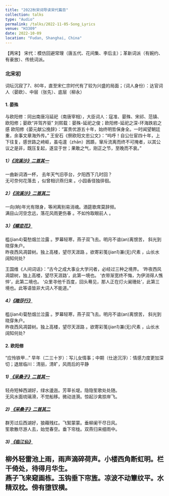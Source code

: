 ```yaml
---
title: "2022秋宋词导读宋代篇目"
collection: talks
type: "Audio"
permalink: /talks/2022-11-05-Song_Lyrics
venue: "H3309"
date: 2022-10-09
location: "Fudan, Shanghai, China"
---
```


【两宋】
宋代：模仿回避常理（唐五代、花间集、李后主）；革新词派（有婉约、有豪放）、传统词派。

### 北宋初
词坛沉寂了7、80年，直至宋仁宗时代有了较为兴盛的局面；（词人身份）：达官词人（晏欧）、中层（张先）、底层（柳永）

#### 1. 晏殊
与欧阳修：同出南唐冯延祀（南唐宰相），大臣词人：寇准、晏殊、宋祁、范镇、欧阳修；晏欧“并驾齐驱”
刘熙载：晏殊-延祀之俊；欧阳修-延祀之深-环海跌宕之感
欧阳修《晏元献公挽辞》：“富贵优游五十年，始终明哲保身全。一时闻望朝廷重，余事文章海外传。”
王安石《祭欧阳文忠公文》：“呜呼！自公仕宦四十年，上下往复，感世路之﨑岖，虽屯邅（zhān）困踬，窜斥流离而终不可掩者，以其公议之是非，既压复起，遂显于世；果敢之气，刚正之节，至晚而不衰。”

##### 1）[《浣溪沙》二首其一](https://leeedwina430.github.io/files/晏殊-浣溪沙二首-其一.mp3)
一曲新词酒一杯， 去年天气旧亭台，夕阳西下几时回？  
无可奈何花落去 ，似曾相识燕归来 。小园香径独徘徊。

##### 2）[《浣溪沙》二首其二](https://leeedwina430.github.io/files/晏殊-浣溪沙二首-其二.mp3)
一向(晌)年光有限身，等闲离别易消魂。酒筵歌席莫辞频。  
满目山河空念远，落花风雨更伤春 。不如怜取眼前人 。

##### 3）[《蝶恋花》](https://leeedwina430.github.io/files/晏殊-蝶恋花.mp3)
槛(jian4)菊愁烟兰泣露 。罗幕轻寒，燕子双飞去。明月不谙(an)离恨苦， 斜光到晓穿朱户。    
昨夜西风凋碧树。独上高楼，望尽天涯路 。欲寄彩笺(jian1)兼(无)尺素 ，山长水阔知何处?

王国维《人间词话》：“古今之成大事业大学问者，必经过三种之境界。
‘昨夜西风凋碧树，独上高楼，望尽天涯路’，此第一境也。
‘衣带渐宽终不悔，为伊消得人憔悴’，此第二境也。
‘众里寻他千百度，回头蓦见，那人正在灯火阑珊处’，此第三境也。此等语皆非大词人不能道。”

##### 4）[《踏莎行》](https://leeedwina430.github.io/files/晏殊-踏莎行.mp3)
槛(jian4)菊愁烟兰泣露 。罗幕轻寒，燕子双飞去。明月不谙(an)离恨苦， 斜光到晓穿朱户。    
昨夜西风凋碧树。独上高楼，望尽天涯路 。欲寄彩笺(jian1)兼(无)尺素 ，山长水阔知何处?

#### 2. 欧阳修
“应怜铁甲…”
早年（二三十岁）：写儿女情事；中期（仕途沉浮）：情感力度更加深切；退居临川：清丽，清旷，风雨后的平静

##### 1) [《采桑子》二首其一](https://leeedwina430.github.io/files/欧阳修-采桑子二首-其一.mp3)
轻舟短棹西湖好，绿水逶迤。芳草长堤。隐隐笙歌处处随。  
无风水面琉璃滑，不觉船移。微动涟漪。惊起沙禽掠岸飞。

##### 2) [《采桑子》二首其二](https://leeedwina430.github.io/files/欧阳修-采桑子二首-其二.mp3)
群芳过后西湖好，狼藉残红。飞絮蒙蒙。垂柳阑干尽日风。  
笙歌散尽游人去，始觉春空。垂下帘栊。双燕归来细雨中。

##### 3) [《临江仙》](https://leeedwina430.github.io/files/欧阳修-临江仙.mp3)
柳外轻雷池上雨，雨声滴碎荷声。小楼西角断虹明。栏干倚处，待得月华生。  
燕子飞来窥画栋。玉钩垂下帘旌。凉波不动簟纹平。水精双枕。傍有堕钗横。
---


